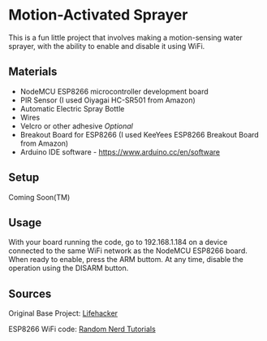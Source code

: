 # Motion-Activated Sprayer

This is a fun little project that involves making a motion-sensing water sprayer, with the ability to enable and disable it using WiFi.

## Materials

- NodeMCU ESP8266 microcontroller development board
- PIR Sensor (I used Oiyagai HC-SR501 from Amazon)
- Automatic Electric Spray Bottle
- Wires
- Velcro or other adhesive
*Optional*
- Breakout Board for ESP8266 (I used KeeYees ESP8266 Breakout Board from Amazon)
- Arduino IDE software - https://www.arduino.cc/en/software

## Setup

Coming Soon(TM)

## Usage

With your board running the code, go to 192.168.1.184 on a device connected to the same WiFi network as the NodeMCU ESP8266 board. When ready to enable, press the ARM buttom. At any time, disable the operation using the DISARM button.

## Sources

Original Base Project: [Lifehacker](https://lifehacker.com/this-auto-trigger-spray-bottle-pranks-friends-keeps-ca-1555621712)

ESP8266 WiFi code: [Random Nerd Tutorials](https://randomnerdtutorials.com/esp8266-web-server/)
